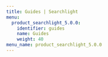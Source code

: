 ```yaml
---
title: Guides | Searchlight
menu:
  product_searchlight_5.0.0:
    identifier: guides
    name: Guides
    weight: 40
menu_name: product_searchlight_5.0.0
---
```

